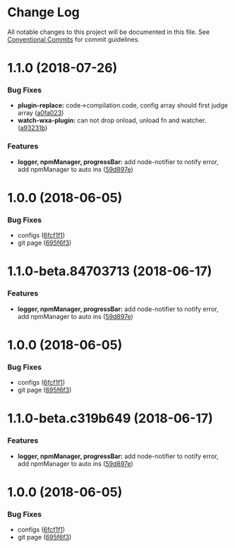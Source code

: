 # Change Log

All notable changes to this project will be documented in this file.
See [Conventional Commits](https://conventionalcommits.org) for commit guidelines.

<a name="1.1.0"></a>
# 1.1.0 (2018-07-26)


### Bug Fixes

* **plugin-replace:** code->compilation.code, config array should first judge array ([a0fa023](https://github.com/Genuifx/wxa-compiler-sass/commit/a0fa023))
* **watch-wxa-plugin:** can not drop onload, unload fn and watcher. ([a93231b](https://github.com/Genuifx/wxa-compiler-sass/commit/a93231b))


### Features

* **logger, npmManager, progressBar:** add node-notifier to notify error, add npmManager to auto ins ([59d897e](https://github.com/Genuifx/wxa-compiler-sass/commit/59d897e))



<a name="1.0.0"></a>
# 1.0.0 (2018-06-05)


### Bug Fixes

* configs ([6fcf1f1](https://github.com/Genuifx/wxa-compiler-sass/commit/6fcf1f1))
* git page ([695f6f3](https://github.com/Genuifx/wxa-compiler-sass/commit/695f6f3))




<a name="1.1.0-beta.84703713"></a>
# 1.1.0-beta.84703713 (2018-06-17)


### Features

* **logger, npmManager, progressBar:** add node-notifier to notify error, add npmManager to auto ins ([59d897e](https://github.com/Genuifx/wxa-compiler-sass/commit/59d897e))



<a name="1.0.0"></a>
# 1.0.0 (2018-06-05)


### Bug Fixes

* configs ([6fcf1f1](https://github.com/Genuifx/wxa-compiler-sass/commit/6fcf1f1))
* git page ([695f6f3](https://github.com/Genuifx/wxa-compiler-sass/commit/695f6f3))




<a name="1.1.0-beta.c319b649"></a>
# 1.1.0-beta.c319b649 (2018-06-17)


### Features

* **logger, npmManager, progressBar:** add node-notifier to notify error, add npmManager to auto ins ([59d897e](https://github.com/Genuifx/wxa-compiler-sass/commit/59d897e))



<a name="1.0.0"></a>
# 1.0.0 (2018-06-05)


### Bug Fixes

* configs ([6fcf1f1](https://github.com/Genuifx/wxa-compiler-sass/commit/6fcf1f1))
* git page ([695f6f3](https://github.com/Genuifx/wxa-compiler-sass/commit/695f6f3))
